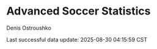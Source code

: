 # Advanced Soccer Statistics
Denis Ostroushko

<!-- gfm -->

Last successful data update: 2025-08-30 04:15:59 CST
